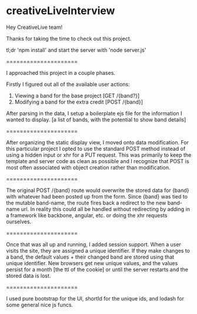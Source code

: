 creativeLiveInterview
=====================

Hey CreativeLive team!

Thanks for taking the time to check out this project.

tl;dr 'npm install' and start the server with 'node server.js'

=====================

I approached this project in a couple phases. 

Firstly I figured out all of the available user actions: 
  1.  Viewing a band for the base project [GET /{band?}]
  2.  Modifying a band for the extra credit [POST /{band}]
  
After parsing in the data, I setup a boilerplate ejs file for the information I wanted to display. [a list of bands, with the potential to show band details]

=====================

After organizing the static display view, I moved onto data modification. For this particular project I opted to use the standard POST method instead of using a hidden input or xhr for a PUT request. This was primarily to keep the template and server code as clean as possible and I recognize that POST is most often associated with object creation rather than modification.

=====================

The original POST /{band} route would overwrite the stored data for {band} with whatever had been posted up from the form. Since {band} was tied to the mutable band-name, the route fires back a redirect to the new band-name url.  In reality this could all be handled without redirecting by adding in a framework like backbone, angular, etc. or doing the xhr requests ourselves.

=====================

Once that was all up and running, I added session support. When a user visits the site, they are assigned a unique identifier. If they make changes to a band, the default values + their changed band are stored using that unique identifier. New browsers get new unique values, and the values persist for a month [the ttl of the cookie] or until the server restarts and the stored data is lost.

=====================

I used pure bootstrap for the UI, shortId for the unique ids, and lodash for some general nice js funcs.
